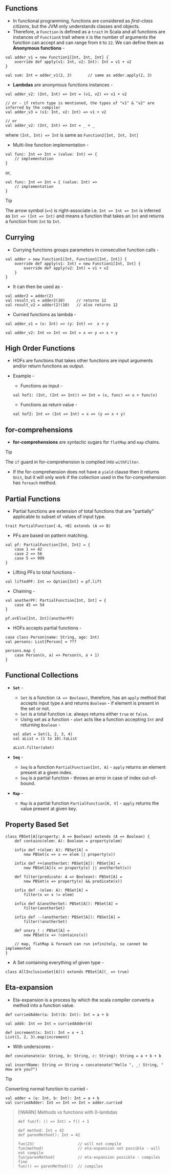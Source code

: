## Functions

- In functional programming, functions are considered as _first-class citizens_, but the JVM only understands classes and objects. 
- Therefore, a `Function` is defined as a `trait` in Scala and all functions are instances of `FunctionX` trait where `X` is the number of arguments the function can accept and can range from `0` to `22`. We can define them as **Anonymous functions** -
```
val adder_v1 = new Function1[Int, Int, Int] {
    override def apply(v1: Int, v2: Int): Int = v1 + v2
}

val sum: Int = adder_v1(2, 3)       // same as adder.apply(2, 3)
```

- **Lambdas** are anonymous functions instances - 
```
val adder_v2: (Int, Int) => Int = (v1, v2) => v1 + v2

// or - if return type is mentioned, the types of "v1" & "v2" are inferred by the compiler
val adder_v3 = (v1: Int, v2: Int) => v1 + v2

// or
val adder_v2: (Int, Int) => Int = _ + _
```
where `(Int, Int) => Int` is same as `Function2[Int, Int, Int]`

- Multi-line function implementation -
```
val func: Int => Int = (value: Int) => {
    // implementation
}
```

or,

```
val func: Int => Int = { (value: Int) =>
    // implementation
}
```

> [!TIP]
> The arrow symbol (`=>`) is right-associate i.e. `Int => Int => Int` is inferred as `Int => (Int => Int)` and means a function that takes an `Int` and returns a function from `Int` to `Int`.

## Currying

- Currying functions groups parameters in consecutive function calls -
```
val adder = new Function1[Int, Function1[Int, Int]] {
    override def apply(v1: Int) = new Function1[Int, Int] {
        override def apply(v2: Int) = v1 + v2
    }
}
```

- It can then be used as -
```
val adder2 = adder(2)
val result_v1 = adder2(10)     // returns 12
val result_v2 = adder(2)(10)   // also returns 12
```

- Curried functions as lambda -
```
val adder_v1 = (x: Int) => (y: Int) =>  x + y

val adder_v2: Int => Int => Int = x => y => x + y
```

## High Order Functions

- HOFs are functions that takes other functions are input arguments and/or return functions as output.
- Example -
    - Functions as input -
    ```
    val hof1: (Int, (Int => Int)) => Int = (x, func) => x + func(x)
    ```

    - Functions as return value -
    ```
    val hof2: Int => (Int => Int) = x => (y => x + y)
    ```

## for-comprehensions

- **for-comprehensions** are syntactic sugars for `flatMap` and `map` chains.

> [!TIP]
> The `if` guard in for-comprehension is complied into `withFilter`.

- If the for-comprehension does not have a `yield` clause then it returns `Unit`, but it will only work if the collection used in the for-comprehension has `foreach` method.

## Partial Functions

- Partial functions are extension of total functions that are "partially" applicable to subset of values of input type.
```
trait PartialFunction[-A, +B] extends (A => B)
```

- PFs are based on pattern matching.
```
val pf: PartialFunction[Int, Int] = {
    case 1 => 42
    case 2 => 56
    case 5 => 999
}
```

- Lifting PFs to total functions -
```
val liftedPF: Int => Option[Int] = pf.lift
```

- Chaining -
```
val anotherPF: PartialFunction[Int, Int] = {
    case 45 => 54
}

pf.orElse[Int, Int](anotherPF)
```

- HOFs accepts partial functions -
```
case class Person(name: String, age: Int)
val persons: List[Person] = ???

persons.map {
    case Person(n, a) => Person(n, a + 1)
}
```

## Functional Collections

- **`Set`** -
    - `Set` is a function `(A => Boolean)`, therefore, has an `apply` method that accepts input type `A` and returns `Boolean` - if element is present in the set or not.
    - `Set` is a total function i.e. always returns either `true` or `false`.
    - Using set as a function - `aSet` acts like a function accepting `Int` and returning `Boolean` -
    ```
    val aSet = Set(1, 2, 3, 4)
    val aList = (1 to 10).toList

    aList.filter(aSet)
    ```

- **`Seq`** -
    - `Seq` is a function `PartialFunction[Int, A]` - `apply` returns an element present at a given index.
    - `Seq` is a partial function - throws an error in case of index out-of-bound. 

- **`Map`** -
    - `Map` is a partial function `PartialFunction[K, V]` - `apply` returns the value present at given key.

## Property Based Set

```
class PBSet[A](property: A => Boolean) extends (A => Boolean) {
    def contains(elem: A): Boolean = property(elem)

    infix def +(elem: A): PBSet[A] = 
        new PBSet(x => x == elem || property(x))

    infix def ++(anotherSet: PBSet[A]): PBSet[A] =
        new PBSet[A](x => property(x) || anotherSet(x))

    def filter(predicate: A => Boolean): PBSet[A] =
        new PBSet(x => property(x) && predicate(x))

    infix def -(elem: A): PBSet[A] =
        filter(x => x != elem)

    infix def &(anotherSet: PBSet[A]): PBSet[A] =
        filter(anotherSet)

    infix def --(anotherSet: PBSet[A]): PBSet[A] =
        filter(!anotherSet)     

    def unary_! : PBSet[A] =
        new PBSet(x => !contains(x))

    // map, flatMap & foreach can run infinitely, so cannot be implemented    
}
```

- A Set containing everything of given type - 
```
class AllInclusiveSet[A]() extends PBSet[A](_ => true)
```

## Eta-expansion

- Eta-expansion is a process by which the scala compiler converts a method into a function value.
```
def curriedAdder(a: Int)(b: Int): Int = a + b

val add4: Int => Int = curriedAdder(4)
```

```
def increment(x: Int): Int = x + 1
List(1, 2, 3).map(increment)
```

- With underscores -
```
def concatenate(a: String, b: String, c: String): String = a + b + b

val insertName: String => String = concatenate("Hello ", _: String, " How are you?")
```

> [!TIP]
> Converting normal function to curried -
> ```
> val adder = (a: Int, b: Int): Int = a + b
> val curriedAdder: Int => Int => Int = adder.curried
> ```

> [!WARN]
> Methods vs functions with 0-lambdas
> ```
> def fun(f: () => Int) = f() + 1
>
> def method: Int = 42
> def parenMethod(): Int = 42
>
> fun(23)                   // will not compile
> fun(method)               // eta-expansion not possible - will not compile
> fun(parenMethod)          // eta-expansion possible - compiles fine
> fun(() => parenMethod())  // compiles
> ```